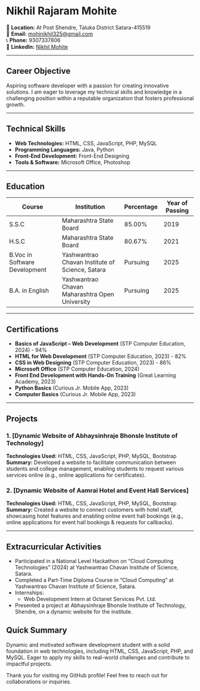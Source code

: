 # Nikhil Rajaram Mohite

📍 **Location:** At Post Shendre, Taluka District Satara-415519  
📧 **Email:** [mohinikhil325@gmail.com](mailto:mohinikhil325@gmail.com)  
📞 **Phone:** 9307337806  
🔗 **LinkedIn:** [Nikhil Mohite](https://www.linkedin.com/in/nikhil-mohite-48a321285)

---

## Career Objective

Aspiring software developer with a passion for creating innovative solutions. I am eager to leverage my technical skills and knowledge in a challenging position within a reputable organization that fosters professional growth.

---

## Technical Skills

- **Web Technologies:** HTML, CSS, JavaScript, PHP, MySQL
- **Programming Languages:** Java, Python
- **Front-End Development:** Front-End Designing
- **Tools & Software:** Microsoft Office, Photoshop

---

## Education

| Course                           | Institution                                          | Percentage | Year of Passing |
|----------------------------------|-----------------------------------------------------|------------|-----------------|
| S.S.C                           | Maharashtra State Board                             | 85.00%     | 2019            |
| H.S.C                           | Maharashtra State Board                             | 80.67%     | 2021            |
| B.Voc in Software Development    | Yashwantrao Chavan Institute of Science, Satara    | Pursuing   | 2025            |
| B.A. in English                  | Yashwantrao Chavan Maharashtra Open University      | Pursuing   | 2025            |

---

## Certifications

- **Basics of JavaScript – Web Development** (STP Computer Education, 2024) - 94%
- **HTML for Web Development** (STP Computer Education, 2023) - 82%
- **CSS in Web Designing** (STP Computer Education, 2023) - 86%
- **Microsoft Office** (STP Computer Education, 2024)
- **Front End Development with Hands-On Training** (Great Learning Academy, 2023)
- **Python Basics** (Curious Jr. Mobile App, 2023)
- **Computer Basics** (Curious Jr. Mobile App, 2023)

---

## Projects

### 1. [Dynamic Website of Abhaysinhraje Bhonsle Institute of Technology]
**Technologies Used:** HTML, CSS, JavaScript, PHP, MySQL, Bootstrap  
**Summary:** Developed a website to facilitate communication between students and college management, enabling students to request various services online (e.g., online applications for certificates).

### 2. [Dynamic Website of Aamrai Hotel and Event Hall Services]
**Technologies Used:** HTML, CSS, JavaScript, PHP, MySQL, Bootstrap  
**Summary:** Created a website to connect customers with hotel staff, showcasing hotel features and enabling online event hall bookings (e.g., online applications for event hall bookings & requests for callbacks).

---

## Extracurricular Activities

- Participated in a National Level Hackathon on “Cloud Computing Technologies” (2024) at Yashwantrao Chavan Institute of Science, Satara.
- Completed a Part-Time Diploma Course in “Cloud Computing” at Yashwantrao Chavan Institute of Science, Satara.
- Internships:
  - Web Development Intern at Octanet Services Pvt. Ltd.
- Presented a project at Abhaysinhraje Bhonsle Institute of Technology, Shendre, on a dynamic website for the institute.

## Quick Summary

Dynamic and motivated software development student with a solid foundation in web technologies, including HTML, CSS, JavaScript, PHP, and MySQL. Eager to apply my skills to real-world challenges and contribute to impactful projects.

Thank you for visiting my GitHub profile! Feel free to reach out for collaborations or inquiries.

